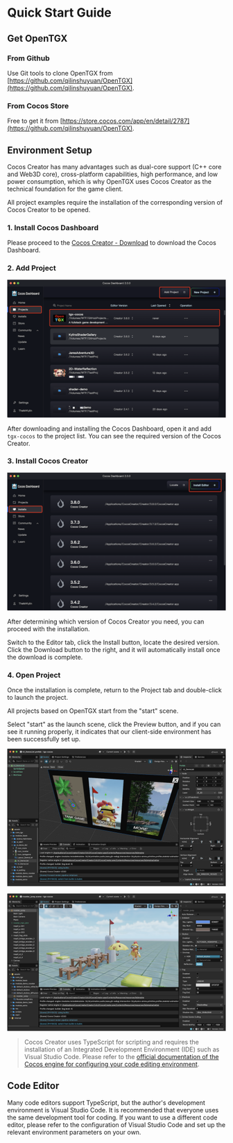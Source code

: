 
# Quick Start Guide

## Get OpenTGX

### From Github

Use Git tools to clone OpenTGX from [https://github.com/qilinshuyuan/OpenTGX](https://github.com/qilinshuyuan/OpenTGX).

### From Cocos Store

Free to get it from [https://store.cocos.com/app/en/detail/2787](https://github.com/qilinshuyuan/OpenTGX).

## Environment Setup

Cocos Creator has many advantages such as dual-core support (C++ core and Web3D core), cross-platform capabilities, high performance, and low power consumption, which is why OpenTGX uses Cocos Creator as the technical foundation for the game client.

All project examples require the installation of the corresponding version of Cocos Creator to be opened.

### 1. Install Cocos Dashboard

Please proceed to the [Cocos Creator - Download](https://www.cocos.com/creator-download) to download the Cocos Dashboard.

### 2. Add Project

![dashboard_projects](images/dashboard_projects.png)

After downloading and installing the Cocos Dashboard, open it and add ` tgx-cocos` to the project list. You can see the required version of the Cocos Creator.

### 3. Install Cocos Creator

![dashboard_installs](images/dashboard_installs.png)

After determining which version of Cocos Creator you need, you can proceed with the installation.

Switch to the Editor tab, click the Install button, locate the desired version. Click the Download button to the right, and it will automatically install once the download is complete.

### 4. Open Project

Once the installation is complete, return to the Project tab and double-click to launch the project.

All projects based on OpenTGX start from the "start" scene.

Select "start" as the launch scene, click the Preview button, and if you can see it running properly, it indicates that our client-side environment has been successfully set up.

![tgx-cocos-demo-list](images/tgx-cocos-demo-list.png)

![tgx-cocos-rooster-jump](images/tgx-cocos-rooster-jump.png)

> Cocos Creator uses TypeScript for scripting and requires the installation of an Integrated Development Environment (IDE) such as Visual Studio Code. Please refer to the [official documentation of the Cocos engine for configuring your code editing environment](https://docs.cocos.com/creator/manual/zh/scripting/coding-setup.html).

## Code Editor

Many code editors support TypeScript, but the author's development environment is Visual Studio Code. It is recommended that everyone uses the same development tool for coding. If you want to use a different code editor, please refer to the configuration of Visual Studio Code and set up the relevant environment parameters on your own.
